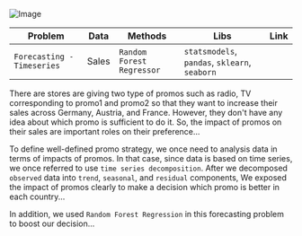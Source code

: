 ![Image](https://cdn-images-1.medium.com/max/1600/1*QHB8AhRSDDKpCV1WU1xFag.png)

|__Problem__|__Data__|__Methods__|__Libs__|__Link__|
|-|-|-|-|-|
|`Forecasting - Timeseries`|Sales|`Random Forest Regressor`|`statsmodels`, `pandas`, `sklearn`, `seaborn`|

There are stores are giving two type of promos such as radio, TV corresponding to promo1 and promo2 so that they want to increase their sales across Germany, Austria, and France. However, they don't have any idea about which promo is sufficient to do it. So, the impact of promos on their sales are important roles on their preference...

To define well-defined promo strategy, we once need to analysis data in terms of impacts of promos. In that case, since data is based on time series, we once referred to use  `time series decomposition`. After we decomposed `observed` data into `trend`, `seasonal`, and `residual` components, We exposed the impact of promos clearly to make a decision which promo is better in each country...

In addition, we used `Random Forest Regression` in this forecasting problem to boost our decision...
